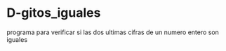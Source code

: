# D-gitos_iguales
programa para verificar si las dos ultimas cifras de un numero entero son iguales
